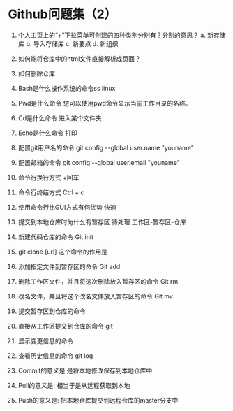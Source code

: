 # Github问题集（2）
1. 个人主页上的“+”下拉菜单可创建的四种类别分别有？分别的意思？
		a. 新存储库
		b. 导入存储库
		c. 新要点
		d. 新组织
2. 如何能将仓库中的html文件直接解析成页面？
3. 如何删除仓库
4. Bash是什么操作系统的命令ss
		linux
5. Pwd是什么命令
		您可以使用pwd命令显示当前工作目录的名称。
6. Cd是什么命令
		进入某个文件夹
7. Echo是什么命令
		打印
8. 配置git用户名的命令
		git config --global user.name "youname"
9. 配置邮箱的命令
		git config --global user.email "youname"
10. 命令行换行方式
		\+回车
11. 命令行终结方式
		Ctrl + c
12. 使用命令行比GUI方式有何优势
		快速
13. 提交到本地仓库时为什么有暂存区
		待处理	工作区-暂存区-仓库	
14. 新建代码仓库的命令
		Git init
15. git clone [url] 这个命令的作用是
16. 添加指定文件到暂存区的命令
		Git add
17. 删除工作区文件，并且将这次删除放入暂存区的命令
		Git rm
18. 改名文件，并且将这个改名文件放入暂存区的命令
		Git mv
19. 提交暂存区到仓库的命令
		
20. 直接从工作区提交到仓库的命令
		git
21. 显示变更信息的命令
		
22. 查看历史信息的命令
		git log
23. Commit的意义是
	是将本地修改保存到本地仓库中
24. Pull的意义是:
	相当于是从远程获取到本地
25. Push的意义是:
  把本地仓库提交到远程仓库的master分支中
